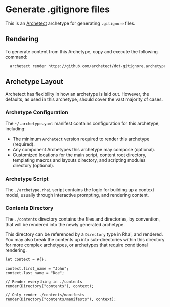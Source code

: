 # Generate .gitignore files

This is an [Archetect](https://archetect.github.io/) archetype for generating
`.gitignore` files.

## Rendering

To generate content from this Archetype, copy and execute the following command:

```sh
  archetect render https://github.com/archetect/dot-gitignore.archetype.git
```

## Archetype Layout

Archetect has flexibility in how an archetype is laid out. However, the defaults,
as used in this archetype, should cover the vast majority of cases.

### Archetype Configuration

The `~/.archetype.yaml` manifest contains configuration for this archetype,
including:

- The minimum `Archetect` version required to render this archetype (required).
- Any component Archetypes this archetype may compose (optional).
- Customized locations for the main script, content root directory, templating
  macros and layouts directory, and scripting modules directory (optional).

### Archetype Script

The `./archetype.rhai` script contains the logic for building up a context model,
usually through interactive prompting, and rendering content.

### Contents Directory

The `./contents` directory contains the files and directories, by convention,
that will be rendered into the newly generated archetype.

This directory can be referenced by a `Directory` type in Rhai, and rendered.
You may also break the contents up into sub-directories within this directory
for more complex archetypes, or archetypes that require conditional rendering.

```rhai
let context = #{};

context.first_name = "John";
context.last_name = "Doe";

// Render everything in ./contents
render(Directory("contents"), context);

// Only render ./contents/manifests
render(Directory("contents/manifests"), context);
```

